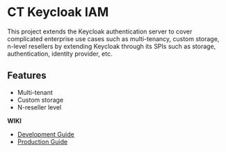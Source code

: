 # CT Keycloak IAM

This project extends the Keycloak authentication server to cover complicated enterprise use cases such as 
multi-tenancy, custom storage, n-level resellers by extending Keycloak through its SPIs such as storage, 
authentication, identity provider, etc.

## Features
- Multi-tenant
- Custom storage
- N-reseller level

**WIKI**
- [Development Guide](docs/development.md)
- [Production Guide](docs/production.md)